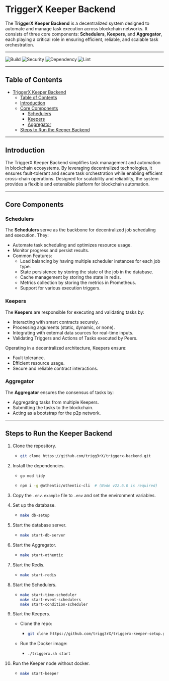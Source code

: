 # TriggerX Keeper Backend

The **TriggerX Keeper Backend** is a decentralized system designed to automate and manage task execution across blockchain networks. It consists of three core components: **Schedulers**, **Keepers**, and **Aggregator**, each playing a critical role in ensuring efficient, reliable, and scalable task orchestration.

---

<!-- ![Tests](https://github.com/trigg3rX/triggerx-backend/actions/workflows/tests.yml/badge.svg) -->
![Build](https://github.com/trigg3rX/triggerx-backend/actions/workflows/build.yml/badge.svg)
![Security](https://github.com/trigg3rX/triggerx-backend/actions/workflows/security.yml/badge.svg)
![Dependency](https://github.com/trigg3rX/triggerx-backend/actions/workflows/dependency.yml/badge.svg)
![Lint](https://github.com/trigg3rX/triggerx-backend/actions/workflows/go_lint.yml/badge.svg)

---

## Table of Contents

- [TriggerX Keeper Backend](#triggerx-keeper-backend)
  - [Table of Contents](#table-of-contents)
  - [Introduction](#introduction)
  - [Core Components](#core-components)
    - [Schedulers](#schedulers)
    - [Keepers](#keepers)
    - [Aggregator](#aggregator)
  - [Steps to Run the Keeper Backend](#steps-to-run-the-keeper-backend)

---

## Introduction

The TriggerX Keeper Backend simplifies task management and automation in blockchain ecosystems. By leveraging decentralized technologies, it ensures fault-tolerant and secure task orchestration while enabling efficient cross-chain operations. Designed for scalability and reliability, the system provides a flexible and extensible platform for blockchain automation.

---

## Core Components

### Schedulers

The **Schedulers** serve as the backbone for decentralized job scheduling and execution. They:

- Automate task scheduling and optimizes resource usage.
- Monitor progress and persist results.
- Common Features:
  - Load balancing by having multiple scheduler instances for each job type.
  - State persistence by storing the state of the job in the database.
  - Cache management by storing the state in redis.
  - Metrics collection by storing the metrics in Prometheus.
  - Support for various execution triggers.
  
### Keepers

The **Keepers** are responsible for executing and validating tasks by:

- Interacting with smart contracts securely.
- Processing arguments (static, dynamic, or none).
- Integrating with external data sources for real-time inputs.
- Validating Triggers and Actions of Tasks executed by Peers.

Operating in a decentralized architecture, Keepers ensure:

- Fault tolerance.
- Efficient resource usage.
- Secure and reliable contract interactions.

### Aggregator

The **Aggregator** ensures the consensus of tasks by:

- Aggregating tasks from multiple Keepers.
- Submitting the tasks to the blockchain.
- Acting as a bootstrap for the p2p network.

---

## Steps to Run the Keeper Backend

1. Clone the repository.

     - ```sh
       git clone https://github.com/trigg3rX/triggerx-backend.git
       ```

2. Install the dependencies.

     - ```sh
       go mod tidy
       ```

     - ```sh
       npm i -g @othentic/othentic-cli  # (Node v22.6.0 is required)
       ```

3. Copy the `.env.example` file to `.env` and set the environment variables.

4. Set up the database.

   - ```sh
     make db-setup
     ```

5. Start the database server.

   - ```sh
     make start-db-server
     ```

6. Start the Aggregator.

   - ```sh
     make start-othentic
     ```

7. Start the Redis.

   - ```sh
     make start-redis
     ```

8. Start the Schedulers.

   - ```sh
     make start-time-scheduler
     make start-event-schedulers
     make start-condition-scheduler
     ```

9. Start the Keepers.
   - Clone the repo:

     - ```sh
       git clone https://github.com/trigg3rX/triggerx-keeper-setup.git
       ```

   - Run the Docker image:

     - ```sh
       ./triggerx.sh start
       ```

10. Run the Keeper node without docker.

     - ```sh
       make start-keeper
       ```
